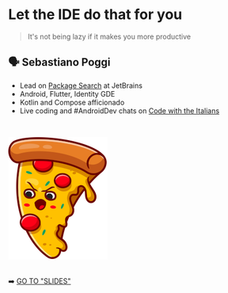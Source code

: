 # Let the IDE do that for you

> It's not being lazy if it makes you more productive

## 🗣️ Sebastiano Poggi

* Lead on [Package Search](https://package-search.jetbrains.com) at JetBrains
* Android, Flutter, Identity GDE
* Kotlin and Compose afficionado
* Live coding and #AndroidDev chats on [Code with the Italians](https://codewiththeitalians.it)

<br/>

![](slides/img/angry-pizza.png)
<br/>
<br/>

➡️ [GO TO "SLIDES"](slides/001.md)
